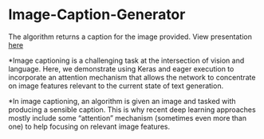 # Image-Caption-Generator
The algorithm returns a caption for the image provided.
View presentation [here](https://www.canva.com/design/DAEMFHRj8xw/3v4c0-NQm1yofe38z4fEVg/view?utm_content=DAEMFHRj8xw&utm_campaign=designshare&utm_medium=link&utm_source=sharebutton)

*Image captioning is a challenging task at the intersection of vision and language. Here, we demonstrate using Keras and eager execution to incorporate an attention mechanism that allows the network to concentrate on image features relevant to the current state of text generation.

*In image captioning, an algorithm is given an image and tasked with producing a sensible caption. This is why recent deep learning approaches mostly include some “attention” mechanism (sometimes even more than one) to help focusing on relevant image features.

